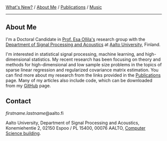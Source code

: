 [What's New?](./index.md) / [About Me](./about.md) / [Publications](./publications.md) / [Music](./music.md)

---

## About Me

I'm a Doctoral Candidate in [Prof. Esa Ollila's](http://users.spa.aalto.fi/esollila/) research group with the [Department of Signal Processing and Acoustics](https://www.aalto.fi/en/department-of-signal-processing-and-acoustics) at [Aalto University](https://www.aalto.fi/en), Finland.

I'm interested in statistical signal processing, machine learning, and high-dimensional statistics. My recent research has been focusing on theory and methods for high-dimensional and low sample size problems in the topics of sparse linear regression and regularized covariance matrix estimation. You can find more about my research from the links provided in the [Publications](./publications.md) page. Many of my articles also include code, which can be downloaded from my [GitHub](https://github.com/EliasRaninen) page.

## Contact

*firstname.lastname*@aalto.fi

Aalto University,
Department of Signal Processing and Acoustics,
Konemiehentie 2, 02150 Espoo / PL 15400, 00076 AALTO,
[Computer Science building](https://www.aalto.fi/en/locations/computer-science-building).
